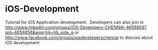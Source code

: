 iOS-Development
===============

Tutorial for iOS Application development . Developers can also join in  http://www.linkedin.com/groups/iOS-Developers-CHENNAI-4656856?gid=4656856&amp;trk=hb_side_g  or http://www.facebook.com/groups/iosdeveloperschennai to discuss about iOS development